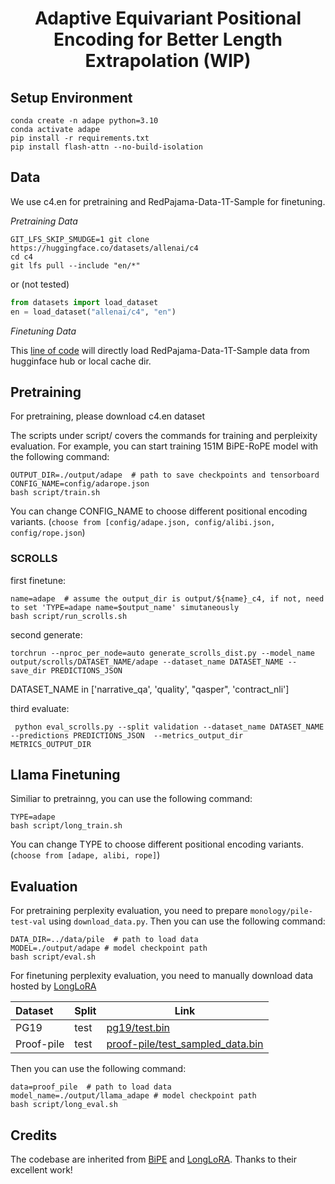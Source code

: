 <h1 align="center">
Adaptive Equivariant Positional Encoding for Better Length Extrapolation (WIP)
</h1>

## Setup Environment
```shell
conda create -n adape python=3.10
conda activate adape
pip install -r requirements.txt
pip install flash-attn --no-build-isolation
```
## Data
We use c4.en for pretraining and RedPajama-Data-1T-Sample for finetuning.

*Pretraining Data*
```shell
GIT_LFS_SKIP_SMUDGE=1 git clone https://huggingface.co/datasets/allenai/c4
cd c4
git lfs pull --include "en/*"
```
or (not tested)
```python
from datasets import load_dataset
en = load_dataset("allenai/c4", "en")
```
*Finetuning Data*

This [line of code](https://github.com/zhuconv/AdaPE/blob/main/train_longlora.py#L214) will directly load RedPajama-Data-1T-Sample data from hugginface hub or local cache dir.



## Pretraining
For pretraining, please download c4.en dataset

The scripts under script/ covers the commands for training and perpleixity evaluation.  For example, you can start training 151M BiPE-RoPE model with the following command:

```shell
OUTPUT_DIR=./output/adape  # path to save checkpoints and tensorboard
CONFIG_NAME=config/adarope.json
bash script/train.sh
```
You can change CONFIG_NAME to choose different positional encoding variants. (`choose from [config/adape.json, config/alibi.json, config/rope.json`)

### SCROLLS
first finetune:
```shell
name=adape  # assume the output_dir is output/${name}_c4, if not, need to set 'TYPE=adape name=$output_name' simutaneously
bash script/run_scrolls.sh
```
second generate:
```shell
torchrun --nproc_per_node=auto generate_scrolls_dist.py --model_name output/scrolls/DATASET_NAME/adape --dataset_name DATASET_NAME --save_dir PREDICTIONS_JSON
```
DATASET_NAME in ['narrative_qa', 'quality', "qasper", 'contract_nli']

third evaluate:
```shell
 python eval_scrolls.py --split validation --dataset_name DATASET_NAME --predictions PREDICTIONS_JSON  --metrics_output_dir METRICS_OUTPUT_DIR
```

## Llama Finetuning
Similiar to pretrainng, you can use the following command: 
```shell
TYPE=adape
bash script/long_train.sh
```
You can change TYPE to choose different positional encoding variants. (`choose from [adape, alibi, rope]`)

## Evaluation
For pretraining perplexity evaluation, you need to prepare `monology/pile-test-val` using `download_data.py`. Then you can use the following command:
```shell
DATA_DIR=../data/pile  # path to load data
MODEL=./output/adape # model checkpoint path
bash script/eval.sh
```

For finetuning perplexity evaluation, you need to manually download data hosted by [LongLoRA](https://github.com/dvlab-research/LongLoRA/tree/main)

| Dataset    | Split      | Link                                                                                                         |
|:-----------|------------|--------------------------------------------------------------------------------------------------------------|
| PG19       | test       | [pg19/test.bin](https://drive.google.com/file/d/1QANDMdctpacPAYgS04adDXqByGEq-Ret/view?usp=share_link)       |
| Proof-pile | test       | [proof-pile/test_sampled_data.bin](https://drive.google.com/file/d/1bUI5lPDvrqzY_XXJJ2sSuvZx0Y9AZClE/view?usp=share_link)         |
 
 Then you can use the following command:
```shell
data=proof_pile  # path to load data
model_name=./output/llama_adape # model checkpoint path
bash script/long_eval.sh
```

## Credits
The codebase are inherited from [BiPE](https://github.com/zhenyuhe00/BiPE) and [LongLoRA](https://github.com/dvlab-research/LongLoRA/tree/main). Thanks to their excellent work!
